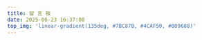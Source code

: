 ```yaml
---
title: 留 言 板
date: 2025-06-23 16:37:08
top_img: 'linear-gradient(135deg, #7BC87B, #4CAF50, #009688)'
---
```

